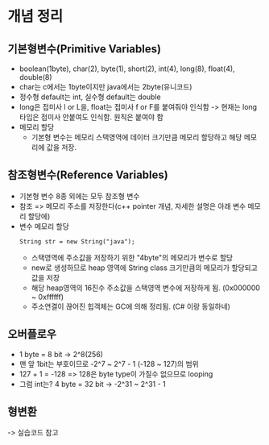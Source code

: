 # 개념 정리

## 기본형변수(Primitive Variables)
  - boolean(1byte), char(2), byte(1), short(2), int(4), long(8), float(4), double(8)
  - char는 c에서는 1byte이지만 java에서는 2byte(유니코드)
  - 정수형 default는 int, 실수형 default는 double
  - long은 접미사 l or L을, float는 접미사 f or F를 붙여줘야 인식함 -> 현재는 long 타입은 접미사 안붙여도 인식함. 원칙은 붙여야 함
  - 메모리 할당
    - 기본형 변수는 메모리 스택영역에 데이터 크기만큼 메모리 할당하고 해당 메모리에 값을 저장.

## 참조형변수(Reference Variables)
  - 기본형 변수 8종 외에는 모두 참조형 변수
  - 참조 => 메모리 주소를 저장한다(c++ pointer 개념, 자세한 설명은 아래 변수 메모리 할당에)
  - 변수 메모리 할당
    ```
    String str = new String("java");
    ```
    - 스택영역에 주소값을 저장하기 위한 "4byte"의 메모리가 변수로 할당
    - new로 생성하므로 heap 영역에 String class 크기만큼의 메모리가 할당되고 값을 저장
    - 해당 heap영역의 16진수 주소값을 스택영역 변수에 저장하게 됨. (0x000000 ~ 0xffffff)
    - 주소연결이 끊어진 힙객체는 GC에 의해 정리됨. (C# 이랑 동일하네)

## 오버플로우
  - 1 byte = 8 bit -> 2^8(256)
  - 맨 앞 1bit는 부호이므로 -2^7 ~ 2^7 - 1 (-128 ~ 127)의 범위
  - 127 + 1 = -128 => 128은 byte type이 가질수 없으므로 looping
  - 그럼 int는? 4 byte = 32 bit -> -2^31 ~ 2^31 - 1

## 형변환
  -> 실습코드 참고
